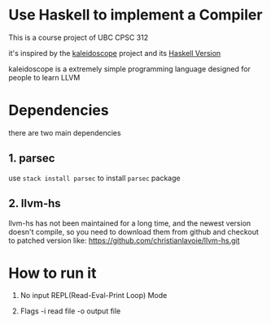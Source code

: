 # Use Haskell to implement a Compiler

This is a course project of UBC CPSC 312

it's inspired by the [kaleidoscope](https://llvm.org/docs/tutorial/) project and its [Haskell Version](https://www.stephendiehl.com/llvm/)

kaleidoscope is a extremely simple programming language designed for people to learn LLVM

# Dependencies
there are two main dependencies

## 1. parsec
use `stack install parsec` to install `parsec` package

## 2. llvm-hs
llvm-hs has not been maintained for a long time, and the newest version doesn't compile, so you need
to download them from github and checkout to patched version like: https://github.com/christianlavoie/llvm-hs.git

# How to run it

1. No input 
  REPL(Read-Eval-Print Loop) Mode

2. Flags
  -i read file
  -o output file

